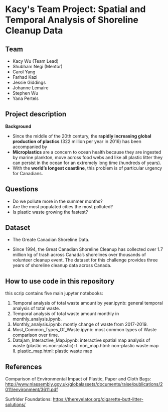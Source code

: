 # Kacy's Team Project: Spatial and Temporal Analysis of  Shoreline Cleanup Data

## Team
 - Kacy Wu (Team Lead)
 - Shubham Negi (Mentor) 
 - Carol Yang
 - Farhad Kazi
 - Jessie Giddings
 - Johanne Lemaire
 - Stephen Wu
 - Yana Pertels
 
 
## Project description
**Background**

 - Since the middle of the 20th century, the **rapidly increasing global production of plastics** (322 million per year in 2016) has been accompanied by 
 - **Microplastics** are a concern to ocean health because they are ingested by marine plankton, move across food webs and like all plastic litter they can persist in the ocean for an extremely long time (hundreds of years).  
 - With the **world’s longest coastline**, this problem is of particular urgency for Canadians.


## Questions
 - Do we pollute more in the summer months?
 - Are the most populated cities the most polluted?
 - Is plastic waste growing the fastest? 

## Dataset
 - The Greate Canadian Shoreline Data.

 - Since 1994, the Great Canadian Shoreline Cleanup has collected over 1.7 million kg of trash across Canada’s shorelines over thousands of volunteer cleanup event. The dataset for this challenge provides three years of shoreline cleanup data across Canada.

## How to use code in this repository

this scrip contains five main jupyter notebooks:
1. Temporal analysis of total waste amount by year.ipynb: general temporal analysis of total waste.
2. Temporal analysis of total waste amount monthly in monthly_analysis.ipynb.
3. Monthly_analysis.ipynb: montly change of waste from 2017-2019.
4. Most_Common_Types_Of_Waste.ipynb: most common types of Waste comparison over time. 
5. Datajam_Interactive_Map.ipynb: interactive spatial map analysis of waste (plastic vs non-plastic):
   I. non_map.html: non-plastic waste map
   II. plastic_map.html: plastic waste map

## References
Comparison of Environmental Impact of Plastic, Paper and Cloth Bags: http://www.niassembly.gov.uk/globalassets/documents/raise/publications/2011/environment/3611.pdf

Surfrider Foundations: 
https://therevelator.org/cigarette-butt-litter-solutions/

